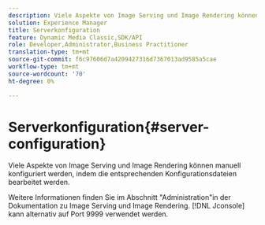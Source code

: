 ```yaml
---
description: Viele Aspekte von Image Serving und Image Rendering können manuell konfiguriert werden, indem die entsprechenden Konfigurationsdateien bearbeitet werden.
solution: Experience Manager
title: Serverkonfiguration
feature: Dynamic Media Classic,SDK/API
role: Developer,Administrator,Business Practitioner
translation-type: tm+mt
source-git-commit: f6c97606d7a4209427316d7367013ad9585a5cae
workflow-type: tm+mt
source-wordcount: '70'
ht-degree: 0%

---
```



# Serverkonfiguration{#server-configuration}

Viele Aspekte von Image Serving und Image Rendering können manuell konfiguriert werden, indem die entsprechenden Konfigurationsdateien bearbeitet werden.

Weitere Informationen finden Sie im Abschnitt &quot;Administration&quot;in der Dokumentation zu Image Serving und Image Rendering. [!DNL Jconsole] kann alternativ auf Port 9999 verwendet werden.
